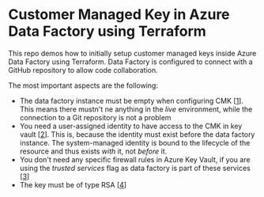 # Customer Managed Key in Azure Data Factory using Terraform
This repo demos how to initially setup customer managed keys inside Azure Data Factory using Terraform. 
Data Factory is configured to connect with a GitHub repository to allow code collaboration.

The most important aspects are the following:
- The data factory instance must be empty when configuring CMK [[1](https://learn.microsoft.com/en-us/azure/data-factory/enable-customer-managed-key#enable-customer-managed-keys)]. This means there mustn't ne anything in the _live_ environment, while
the connection to a Git repository is not a problem
- You need a user-assigned identity to have access to the CMK in key vault [[2](https://learn.microsoft.com/en-us/azure/data-factory/enable-customer-managed-key#during-factory-creation-in-azure-portal)]. This is, because the identity must exist before the data factory
instance. The system-managed identity is bound to the lifecycle of the resource and thus exists _with_ it, not _before_ it.
- You don't need any specific firewall rules in Azure Key Vault, if you are using the _trusted services_ flag as data factory is part of these
services [[3](https://learn.microsoft.com/en-us/azure/key-vault/general/overview-vnet-service-endpoints)]
- The key must be of type RSA [[4](https://learn.microsoft.com/en-us/azure/data-factory/enable-customer-managed-key#generate-or-upload-customer-managed-key-to-azure-key-vault)]